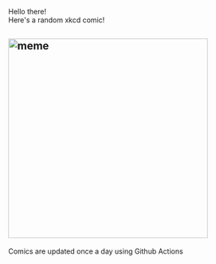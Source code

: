 Hello there! <br>Here's a random xkcd comic!<br>
## <img src="https://imgs.xkcd.com/comics/im_an_idiot.png" alt="meme" width="400"/><br>
Comics are updated once a day using Github Actions